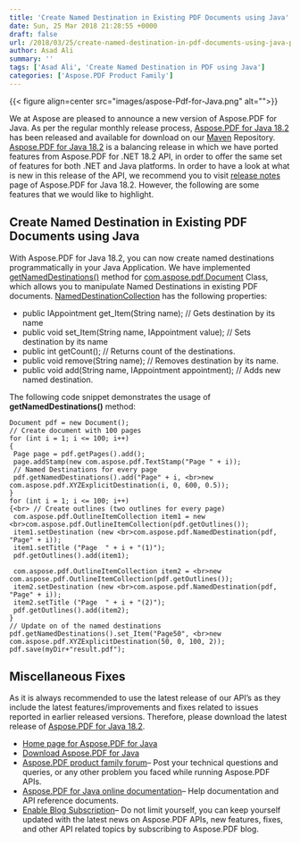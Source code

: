 ```yaml
---
title: 'Create Named Destination in Existing PDF Documents using Java'
date: Sun, 25 Mar 2018 21:28:55 +0000
draft: false
url: /2018/03/25/create-named-destination-in-pdf-documents-using-java-pdf-library/
author: Asad Ali
summary: ''
tags: ['Asad Ali', 'Create Named Destination in PDF using Java']
categories: ['Aspose.PDF Product Family']
---
```




{{< figure align=center src="images/aspose-Pdf-for-Java.png" alt="">}}


We at Aspose are pleased to announce a new version of Aspose.PDF for Java. As per the regular monthly release process, [Aspose.PDF for Java 18.2][1] has been released and available for download on our [Maven][2] Repository. [Aspose.PDF for Java 18.2][3] is a balancing release in which we have ported features from Aspose.PDF for .NET 18.2 API, in order to offer the same set of features for both .NET and Java platforms. In order to have a look at what is new in this release of the API, we recommend you to visit [release notes][4] page of Aspose.PDF for Java 18.2. However, the following are some features that we would like to highlight.

## Create Named Destination in Existing PDF Documents using Java

With Aspose.PDF for Java 18.2, you can now create named destinations programmatically in your Java Application. We have implemented [getNamedDestinations()][5] method for [com.aspose.pdf.Document][6] Class, which allows you to manipulate Named Destinations in existing PDF documents. [NamedDestinationCollection][7] has the following properties:

*   public IAppointment get\_Item(String name); // Gets destination by its name
*   public void set\_Item(String name, IAppointment value); // Sets destination by its name
*   public int getCount(); // Returns count of the destinations.
*   public void remove(String name); // Removes destination by its name.
*   public void add(String name, IAppointment appointment); // Adds new named destination.

The following code snippet demonstrates the usage of **getNamedDestinations()** method:

```
Document pdf = new Document();
// Create document with 100 pages
for (int i = 1; i <= 100; i++)
{
 Page page = pdf.getPages().add();
 page.addStamp(new com.aspose.pdf.TextStamp("Page " + i));
 // Named Destinations for every page
 pdf.getNamedDestinations().add("Page" + i, <br>new com.aspose.pdf.XYZExplicitDestination(i, 0, 600, 0.5));
}
for (int i = 1; i <= 100; i++)
{<br> // Create outlines (two outlines for every page)
 com.aspose.pdf.OutlineItemCollection item1 = new <br>com.aspose.pdf.OutlineItemCollection(pdf.getOutlines());
 item1.setDestination (new <br>com.aspose.pdf.NamedDestination(pdf, "Page" + i));
 item1.setTitle ("Page  " + i + "(1)");
 pdf.getOutlines().add(item1);

 com.aspose.pdf.OutlineItemCollection item2 = <br>new com.aspose.pdf.OutlineItemCollection(pdf.getOutlines());
 item2.setDestination (new <br>com.aspose.pdf.NamedDestination(pdf, "Page" + i));
 item2.setTitle ("Page  " + i + "(2)");
 pdf.getOutlines().add(item2);
}
// Update on of the named destinations
pdf.getNamedDestinations().set_Item("Page50", <br>new com.aspose.pdf.XYZExplicitDestination(50, 0, 100, 2));
pdf.save(myDir+"result.pdf");
```

## Miscellaneous Fixes

As it is always recommended to use the latest release of our API’s as they include the latest features/improvements and fixes related to issues reported in earlier released versions. Therefore, please download the latest release of [Aspose.PDF for Java 18.2][8].

*   [Home page for Aspose.PDF for Java][9]
*   [Download Aspose.PDF for Java][10]
*   [Aspose.PDF product family forum][11]– Post your technical questions and queries, or any other problem you faced while running Aspose.PDF APIs.
*   [Aspose.PDF for Java online documentation][12]– Help documentation and API reference documents.
*   [Enable Blog Subscription][13]– Do not limit yourself, you can keep yourself updated with the latest news on Aspose.PDF APIs, new features, fixes, and other API related topics by subscribing to Aspose.PDF blog.




[1]: http://maven.aspose.com/repository/simple/ext-release-local/com/aspose/aspose-pdf/18.2/
[2]: http://maven.aspose.com/repository/simple/ext-release-local/com/aspose/
[3]: http://maven.aspose.com/repository/simple/ext-release-local/com/aspose/aspose-pdf/18.2/
[4]: https://docs.aspose.com/display/pdfjava/Aspose.PDF+for+Java+18.2+Release+Notes
[5]: https://apireference.aspose.com/java/pdf/com.aspose.pdf/IDocument#getNamedDestinations--
[6]: https://apireference.aspose.com/java/pdf/com.aspose.pdf/Document
[7]: https://apireference.aspose.com/java/pdf/com.aspose.pdf.nameddestinations/NamedDestinationCollection
[8]: http://maven.aspose.com/repository/simple/ext-release-local/com/aspose/aspose-pdf/18.2/
[9]: https://products.aspose.com/pdf/java
[10]: http://maven.aspose.com/repository/simple/ext-release-local/com/aspose/aspose-pdf/18.2/
[11]: https://forum.aspose.com/c/pdf
[12]: https://docs.aspose.com/display/pdfjava/Home
[13]: https://blog.aspose.com/category/aspose-products/aspose-pdf-product-family/





